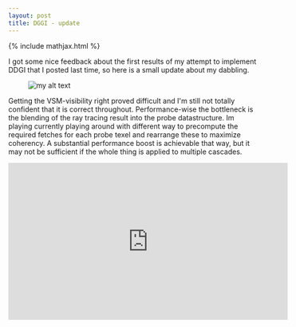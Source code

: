 ```yaml
---
layout: post
title: DGGI - update
---
```


{% include mathjax.html %}

I got some nice feedback about the first results of my attempt to implement DDGI
that I posted last time, so here is a small update about my dabbling.

<figure>
  <img src="{{site.url}}/images/dggi-2.png" alt="my alt text"/>
</figure>

Getting the VSM-visibility right proved difficult and I'm still not totally confident
that it is correct throughout. Performance-wise the bottleneck is the blending
of the ray tracing result into the probe datastructure. Im playing currently playing around
with different way to precompute the required fetches for each probe texel and rearrange
these to maximize coherency. A substantial performance boost is achievable that way, but
it may not be sufficient if the whole thing is applied to multiple cascades.


<div style="text-align: center">
<iframe width="560" height="315" src="https://www.youtube.com/embed/1GkiNPfb5PA?rel=0;showinfo=0" frameborder="0" allow="accelerometer; autoplay; encrypted-media; gyroscope; picture-in-picture" allowfullscreen></iframe>
</div>